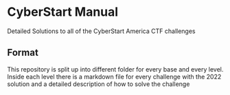 # CyberStart Manual

Detailed Solutions to all of the CyberStart America CTF challenges

## Format

This repository is split up into different folder for every base and every level. Inside each level there is a markdown file for every challenge with the 2022 solution and a detailed description of how to solve the challenge